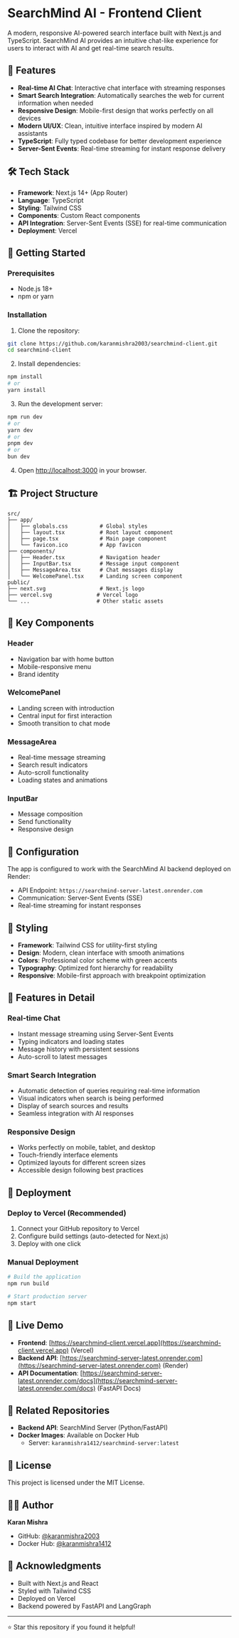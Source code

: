 # SearchMind AI - Frontend Client

A modern, responsive AI-powered search interface built with Next.js and TypeScript. SearchMind AI provides an intuitive chat-like experience for users to interact with AI and get real-time search results.

## 🌟 Features

- **Real-time AI Chat**: Interactive chat interface with streaming responses
- **Smart Search Integration**: Automatically searches the web for current information when needed
- **Responsive Design**: Mobile-first design that works perfectly on all devices
- **Modern UI/UX**: Clean, intuitive interface inspired by modern AI assistants
- **TypeScript**: Fully typed codebase for better development experience
- **Server-Sent Events**: Real-time streaming for instant response delivery

## 🛠 Tech Stack

- **Framework**: Next.js 14+ (App Router)
- **Language**: TypeScript
- **Styling**: Tailwind CSS
- **Components**: Custom React components
- **API Integration**: Server-Sent Events (SSE) for real-time communication
- **Deployment**: Vercel

## 🚀 Getting Started

### Prerequisites

- Node.js 18+ 
- npm or yarn

### Installation

1. Clone the repository:
```bash
git clone https://github.com/karanmishra2003/searchmind-client.git
cd searchmind-client
```

2. Install dependencies:
```bash
npm install
# or
yarn install
```

3. Run the development server:
```bash
npm run dev
# or
yarn dev
# or
pnpm dev
# or
bun dev
```

4. Open [http://localhost:3000](http://localhost:3000) in your browser.

## 🏗 Project Structure

```
src/
├── app/
│   ├── globals.css          # Global styles
│   ├── layout.tsx           # Root layout component
│   ├── page.tsx             # Main page component
│   └── favicon.ico          # App favicon
├── components/
│   ├── Header.tsx           # Navigation header
│   ├── InputBar.tsx         # Message input component
│   ├── MessageArea.tsx      # Chat messages display
│   └── WelcomePanel.tsx     # Landing screen component
public/
├── next.svg                 # Next.js logo
├── vercel.svg              # Vercel logo
└── ...                     # Other static assets
```

## 🎯 Key Components

### Header
- Navigation bar with home button
- Mobile-responsive menu
- Brand identity

### WelcomePanel
- Landing screen with introduction
- Central input for first interaction
- Smooth transition to chat mode

### MessageArea
- Real-time message streaming
- Search result indicators
- Auto-scroll functionality
- Loading states and animations

### InputBar
- Message composition
- Send functionality
- Responsive design

## 🔧 Configuration

The app is configured to work with the SearchMind AI backend deployed on Render:
- API Endpoint: `https://searchmind-server-latest.onrender.com`
- Communication: Server-Sent Events (SSE)
- Real-time streaming for instant responses

## 🎨 Styling

- **Framework**: Tailwind CSS for utility-first styling
- **Design**: Modern, clean interface with smooth animations
- **Colors**: Professional color scheme with green accents
- **Typography**: Optimized font hierarchy for readability
- **Responsive**: Mobile-first approach with breakpoint optimization

## 📱 Features in Detail

### Real-time Chat
- Instant message streaming using Server-Sent Events
- Typing indicators and loading states
- Message history with persistent sessions
- Auto-scroll to latest messages

### Smart Search Integration
- Automatic detection of queries requiring real-time information
- Visual indicators when search is being performed
- Display of search sources and results
- Seamless integration with AI responses

### Responsive Design
- Works perfectly on mobile, tablet, and desktop
- Touch-friendly interface elements
- Optimized layouts for different screen sizes
- Accessible design following best practices

## 🚀 Deployment

### Deploy to Vercel (Recommended)

1. Connect your GitHub repository to Vercel
2. Configure build settings (auto-detected for Next.js)
3. Deploy with one click

### Manual Deployment

```bash
# Build the application
npm run build

# Start production server
npm start
```

## 🔗 Live Demo

- **Frontend**: [https://searchmind-client.vercel.app](https://searchmind-client.vercel.app) (Vercel)
- **Backend API**: [https://searchmind-server-latest.onrender.com](https://searchmind-server-latest.onrender.com) (Render)
- **API Documentation**: [https://searchmind-server-latest.onrender.com/docs](https://searchmind-server-latest.onrender.com/docs) (FastAPI Docs)

## 🔗 Related Repositories

- **Backend API**: SearchMind Server (Python/FastAPI)
- **Docker Images**: Available on Docker Hub
  - Server: `karanmishra1412/searchmind-server:latest`

## 📄 License

This project is licensed under the MIT License.

## 👨‍💻 Author

**Karan Mishra**
- GitHub: [@karanmishra2003](https://github.com/karanmishra2003)
- Docker Hub: [@karanmishra1412](https://hub.docker.com/u/karanmishra1412)

## 🙏 Acknowledgments

- Built with Next.js and React
- Styled with Tailwind CSS
- Deployed on Vercel
- Backend powered by FastAPI and LangGraph

---

⭐ Star this repository if you found it helpful!
